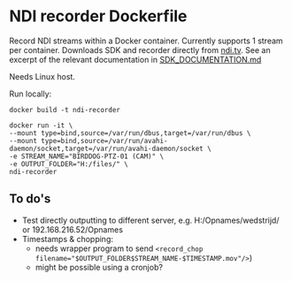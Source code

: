 # NDI recorder Dockerfile
Record NDI streams within a Docker container. Currently supports 1 stream per
container. Downloads SDK and recorder directly from [ndi.tv](ndi.tv). See an
excerpt of the relevant documentation in [SDK_DOCUMENTATION.md](./SDK_DOCUMENTATION.md)

Needs Linux host.

Run locally: 
```shell
docker build -t ndi-recorder

docker run -it \
--mount type=bind,source=/var/run/dbus,target=/var/run/dbus \
--mount type=bind,source=/var/run/avahi-daemon/socket,target=/var/run/avahi-daemon/socket \
-e STREAM_NAME="BIRDDOG-PTZ-01 (CAM)" \
-e OUTPUT_FOLDER="H:/files/" \
ndi-recorder
```

## To do's
- Test directly outputting to different server, e.g. H:/Opnames/wedstrijd/ or 192.168.216.52/Opnames
- Timestamps & chopping:
  - needs wrapper program to send `<record_chop filename="$OUTPUT_FOLDER$STREAM_NAME-$TIMESTAMP.mov"/>`)
  - might be possible using a cronjob?
